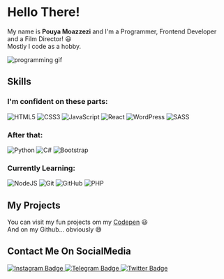 # Hello There!

My name is **Pouya Moazzezi** and I'm a Programmer, Frontend Developer and a Film Director!  😃
<br>
Mostly I code as a hobby.
<div>
  <img src="https://i.pinimg.com/originals/e4/26/70/e426702edf874b181aced1e2fa5c6cde.gif" alt="programming gif"/>
  </div>
  
  ## Skills
  ### I'm confident on these parts:
  ![HTML5](https://img.shields.io/badge/html5-%23E34F26.svg?style=for-the-badge&logo=html5&logoColor=white)
  ![CSS3](https://img.shields.io/badge/css3-%231572B6.svg?style=for-the-badge&logo=css3&logoColor=white)
  ![JavaScript](https://img.shields.io/badge/javascript-%23323330.svg?style=for-the-badge&logo=javascript&logoColor=%23F7DF1E)
  ![React](https://img.shields.io/badge/react-%2320232a.svg?style=for-the-badge&logo=react&logoColor=%2361DAFB)
  ![WordPress](https://img.shields.io/badge/WordPress-%23117AC9.svg?style=for-the-badge&logo=WordPress&logoColor=white)
  ![SASS](https://img.shields.io/badge/SASS-hotpink.svg?style=for-the-badge&logo=SASS&logoColor=white)
  ### After that:
  ![Python](https://img.shields.io/badge/python-3670A0?style=for-the-badge&logo=python&logoColor=ffdd54)
  ![C#](https://img.shields.io/badge/c%23-%23239120.svg?style=for-the-badge&logo=c-sharp&logoColor=white)
  ![Bootstrap](https://img.shields.io/badge/bootstrap-%23563D7C.svg?style=for-the-badge&logo=bootstrap&logoColor=white)
  ### Currently Learning:
  ![NodeJS](https://img.shields.io/badge/node.js-6DA55F?style=for-the-badge&logo=node.js&logoColor=white)
  ![Git](https://img.shields.io/badge/git-%23F05033.svg?style=for-the-badge&logo=git&logoColor=white)
  ![GitHub](https://img.shields.io/badge/github-%23121011.svg?style=for-the-badge&logo=github&logoColor=white)
  ![PHP](https://img.shields.io/badge/php-%23777BB4.svg?style=for-the-badge&logo=php&logoColor=white)
  
  ## My Projects
  You can visit my fun projects om my [Codepen](https://codepen.io/pouyamer) 😃
  <br>
  And on my Github... obviously 😅
  
  ## Contact Me On SocialMedia
  <a href="https://www.instagram.com/pouyamer">
    <img src="https://img.shields.io/badge/Instagram-%23E4405F.svg?style=for-the-badge&logo=Instagram&logoColor=white" alt="Instagram Badge">
  </a>
  <a href="https://www.t.me/pouyamer">
    <img src="https://img.shields.io/badge/Telegram-2CA5E0?style=for-the-badge&logo=telegram&logoColor=white" alt="Telegram Badge">
  </a>
  <a href="https://twitter.com/pouyamer">
    <img src="https://img.shields.io/badge/Twitter-%231DA1F2.svg?style=for-the-badge&logo=Twitter&logoColor=white" alt="Twitter Badge">
  </a>
  
  
  
  
  
  
